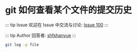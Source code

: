 # git 如何查看某个文件的提交历史



::: tip Issue 
 欢迎在 Issue 中交流与讨论: [Issue 100](https://github.com/shfshanyue/Daily-Question/issues/100) 
:::

::: tip Author 
回答者: [shfshanyue](https://github.com/shfshanyue) 
:::

``` bash
git log -p file
```